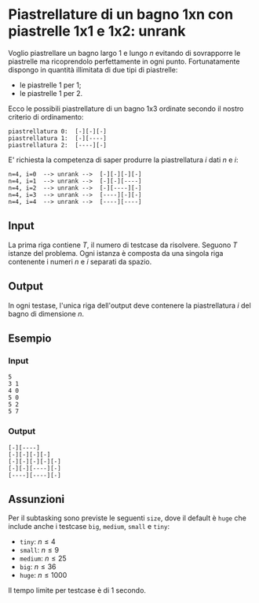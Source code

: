 # Piastrellature di un bagno 1xn con piastrelle 1x1 e 1x2: unrank

Voglio piastrellare un bagno largo $1$ e lungo $n$ evitando di sovrapporre le piastrelle ma ricoprendolo perfettamente in ogni punto. Fortunatamente dispongo in quantità illimitata di due tipi di piastrelle:

* le piastrelle $1$ per $1$;
* le piastrelle $1$ per $2$.

Ecco le possibili piastrellature di un bagno 1x3 ordinate secondo il nostro criterio di ordinamento:

```
piastrellatura 0:  [-][-][-]
piastrellatura 1:  [-][----]
piastrellatura 2:  [----][-]
```

E' richiesta la competenza di saper produrre la piastrellatura $i$ dati $n$ e $i$:

```
n=4, i=0  --> unrank -->  [-][-][-][-]
n=4, i=1  --> unrank -->  [-][-][----]
n=4, i=2  --> unrank -->  [-][----][-]
n=4, i=3  --> unrank -->  [----][-][-]
n=4, i=4  --> unrank -->  [----][----]
```


## Input
La prima riga contiene $T$, il numero di testcase da risolvere. Seguono $T$
istanze del problema. Ogni istanza è composta da una singola riga contenente
 i numeri $n$ e $i$ separati da spazio.

## Output 
In ogni testase, l'unica riga dell'output deve contenere la piastrellatura $i$ del bagno di dimensione $n$.

## Esempio

### Input
```
5
3 1
4 0
5 0
5 2
5 7
```

### Output
```
[-][----]
[-][-][-][-]
[-][-][-][-][-]
[-][-][----][-]
[----][----][-]
```


## Assunzioni

Per il subtasking sono previste le seguenti `size`, dove il default è `huge` che include anche i testcase `big`, `medium`, `small` e `tiny`:

* `tiny`: $n \leq 4$
* `small`: $n \leq 9$
* `medium`: $n \leq 25$
* `big`: $n \leq 36$
* `huge`: $n \leq 1000$

Il tempo limite per testcase è di $1$ secondo.
